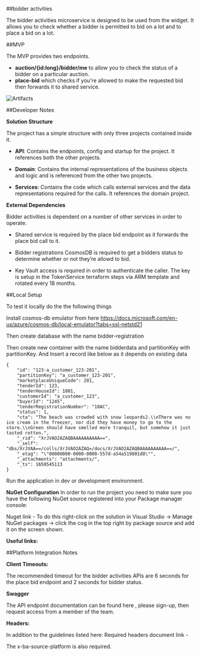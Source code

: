

##bidder activities

The bidder activities microservice is designed to be used from the widget. It allows you to check whether a bidder is permitted to bid on a lot and to place a bid on a lot.

##MVP

The MVP provides two endpoints. 
- **auction/{id:long}/bidder/me** to allow you to check the status of a bidder on a particular auction.
- **place-bid**  which checks if you're allowed to make the requested bid then forwards it to shared service.

![Artifacts](./docs/Bidder.Activities.PNG)

##Developer Notes

**Solution Structure**

The project has a simple structure with only three projects contained inside it.

- **API**: Contains the endpoints, config and startup for the project. It references both the other projects.

- **Domain**: Contains the internal representations of the business objects and logic and is referenced from the other two projects.

- **Services**: Contains the code which calls external services and the data representations required for the calls. It references the domain project.

**External Dependencies**

Bidder activities is dependent on a number of other services in order to operate.

- Shared service is required by the place bid endpoint as it forwards the place bid call to it.

- Bidder registrations CosmosDB is required to get a bidders status to determine whether or not they’re allowd to bid.

- Key Vault access is required in order to authenticate the caller. The key is setup in the TokenService terraform steps via ARM template and rotated every 18 months.

##Local Setup

To test it locally do the the following things

Install cosmos-db emulator from here https://docs.microsoft.com/en-us/azure/cosmos-db/local-emulator?tabs=ssl-netstd21

Then  create database with the name bidder-registration

Then create new container with the name bidderdata and partitionKey with partitionKey.
And Insert a record like below as it depends on existing data
```
{
    "id": "123-a_customer_123-201",
    "partitionKey": "a_customer_123-201",
    "marketplaceUniqueCode": 201,
    "tenderId": 123,
    "tenderHouseId": 1001,
    "customerId": "a_customer_123",
    "buyerId": "1245",
    "tenderRegistrationNumber": "10AC",
    "status": 1,
    "cta": "The beach was crowded with snow leopards2.\\nThere was no ice cream in the freezer, nor did they have money to go to the store.\\nGreen should have smelled more tranquil, but somehow it just tasted rotten.",
    "_rid": "XrJVAO2AZAQBAAAAAAAAAA==",
    "_self": "dbs/XrJVAA==/colls/XrJVAO2AZAQ=/docs/XrJVAO2AZAQBAAAAAAAAAA==/",
    "_etag": "\"00000000-0000-0000-557d-a54a519801d8\"",
    "_attachments": "attachments/",
    "_ts": 1650545113
}
```

Run the application in dev or development environment.


**NuGet Configuration** In order to run the project you need to make sure you have the following NuGet source registered into your Package manager console:

Nuget link - 
To do this right-click on the solution in Visual Studio -> Manage NuGet packages -> click the cog in the top right by package source and add it on the screen shown.

**Useful links:**


##Platform Integration Notes

**Client Timeouts:**

The recommended timeout for the bidder activities APIs are 6 seconds for the place bid endpoint and 2 seconds for bidder status.

**Swagger**

The API endpoint documentation can be found here , please sign-up, then request access from a member of the team.

**Headers:**

In addition to the guidelines listed here:
Required headers document link -

The x-ba-source-platform is also required.
